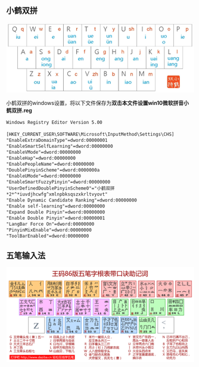 ## 小鹤双拼

![小鹤双拼](../images/小鹤双拼.png)

小鹤双拼的windows设置，将以下文件保存为**双击本文件设置win10微软拼音小鹤双拼.reg**

```
Windows Registry Editor Version 5.00

[HKEY_CURRENT_USER\SOFTWARE\Microsoft\InputMethod\Settings\CHS]
"EnableExtraDomainType"=dword:00000001
"EnableSmartSelfLearning"=dword:00000000
"EnableVMode"=dword:00000000
"EnableHap"=dword:00000000
"EnablePeopleName"=dword:00000000
"DoublePinyinScheme"=dword:0000000a
"EnableUMode"=dword:00000000
"EnableSmartFuzzyPinyin"=dword:00000000
"UserDefinedDoublePinyinScheme0"="小鹤双拼*2*^*iuvdjhcwfg^xmlnpbksqszxkrltvyovt"
"Enable Dynamic Candidate Ranking"=dword:00000000
"Enable self-learning"=dword:00000000
"Expand Double Pinyin"=dword:00000000
"Enable Double Pinyin"=dword:00000001
"LangBar Force On"=dword:00000000
"PinyinMixEnable"=dword:00000000
"ToolBarEnabled"=dword:00000000
```



## 五笔输入法

![五笔字根表](../images/五笔字根表.png)